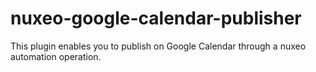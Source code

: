# nuxeo-google-calendar-publisher
This plugin enables you to publish on Google Calendar through a nuxeo automation operation.

